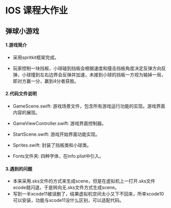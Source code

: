 # IOS 课程大作业

## 弹球小游戏



#### 1.游戏简介

+ 采用spritkit框架完成。

+ 玩家控制一块挡板，小球碰到挡板会根据速度和撞击挡板角度决定反弹方向反弹，小球撞到左右边界会反弹并加速，未接到小球的挡板一方视为输掉一局，即对方赢一分，赢到4分者获胜。



#### 2.代码文件说明

+ GameScene.swift: 游戏场景文件，包含所有游戏运行功能的实现。游戏界面内容的展现。

+ GameViewController.swift: 游戏界面控制器。

+ StartScene.swift: 游戏开始界面功能实现。

+ Sprites.swift: 封装了挡板类和小球类。

+ Fonts文件夹: 四种字体，在info.plist中引入。

  

#### 3.遇到的问题

+ 本来采用.sks文件的方式来生成scene，但是在虚拟机上一打开.sks文件xcode就闪退，于是转向无.sks文件方式生成scene。
+ 写到一半xcode11被误删了，结果虚拟机空间太小又下不回来，所幸xcode10可以安装，功能与xcode11没什么区别，可以适配代码。